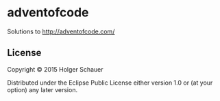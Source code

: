 # adventofcode

Solutions to http://adventofcode.com/


## License

Copyright © 2015 Holger Schauer

Distributed under the Eclipse Public License either version 1.0 or (at
your option) any later version.
